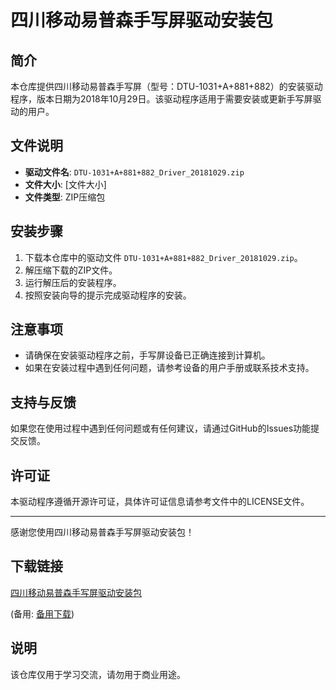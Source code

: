 # 四川移动易普森手写屏驱动安装包

## 简介
本仓库提供四川移动易普森手写屏（型号：DTU-1031+A+881+882）的安装驱动程序，版本日期为2018年10月29日。该驱动程序适用于需要安装或更新手写屏驱动的用户。

## 文件说明
- **驱动文件名**: `DTU-1031+A+881+882_Driver_20181029.zip`
- **文件大小**: [文件大小]
- **文件类型**: ZIP压缩包

## 安装步骤
1. 下载本仓库中的驱动文件 `DTU-1031+A+881+882_Driver_20181029.zip`。
2. 解压缩下载的ZIP文件。
3. 运行解压后的安装程序。
4. 按照安装向导的提示完成驱动程序的安装。

## 注意事项
- 请确保在安装驱动程序之前，手写屏设备已正确连接到计算机。
- 如果在安装过程中遇到任何问题，请参考设备的用户手册或联系技术支持。

## 支持与反馈
如果您在使用过程中遇到任何问题或有任何建议，请通过GitHub的Issues功能提交反馈。

## 许可证
本驱动程序遵循开源许可证，具体许可证信息请参考文件中的LICENSE文件。

---

感谢您使用四川移动易普森手写屏驱动安装包！

## 下载链接
[四川移动易普森手写屏驱动安装包](https://pan.quark.cn/s/9869a344f2e1) 

(备用: [备用下载](https://pan.baidu.com/s/1o93T6rz2lAR4IU8IaxqcbA?pwd=1234))

## 说明

该仓库仅用于学习交流，请勿用于商业用途。
